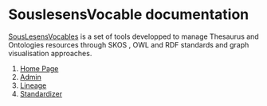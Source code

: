 
# SouslesensVocable documentation

[SousLesensVocables](https://github.com/souslesens/souslesensVocables) is a set of tools developped to manage Thesaurus and Ontologies resources through SKOS , OWL and RDF standards and graph visualisation approaches.

1. [Home Page](souslesensVocables/home-page)
2. [Admin](souslesensVocables/admin)
3. [Lineage](souslesensVocables/lineage)
4. [Standardizer](souslesensVocables/standardizer)
